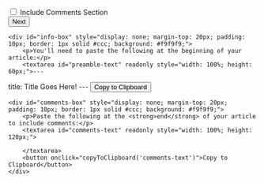 <html lang="en">
<head>
    <meta charset="UTF-8">
    <meta name="viewport" content="width=device-width, initial-scale=1.0">
    <title>Post Creator</title>
    <script>
        function updateInfoBox() {
            const titleInput = document.getElementById("title").value;
            const infoBox = document.getElementById("info-box");
            const preambleText = document.getElementById("preamble-text");
            
            const cleanTitle = titleInput.replace(/[^a-zA-Z0-9\s-]/g, "").replace(/\s+/g, "-");
            const hasIllegalChars = titleInput !== cleanTitle.replace(/-/g, " ");
            
            preambleText.value = `---\ntitle: ${titleInput || "Title Goes Here!"}\n---`;
            infoBox.style.display = hasIllegalChars ? "block" : "none";
        }

        function copyToClipboard(id) {
            const textElement = document.getElementById(id);
            textElement.select();
            textElement.setSelectionRange(0, 99999);
            document.execCommand("copy");
            alert("Copied to clipboard!");
        }

        function generatePostLink() {
            const titleInput = document.getElementById("title").value;
            const dateInput = document.getElementById("date").value;

            if (!titleInput || !dateInput) {
                alert("Please enter both a title and a date.");
                return;
            }

            const date = new Date(dateInput);
            const today = new Date();
            
            if (date > today) {
                alert("The date cannot be in the future.");
                return;
            }
            
            const formattedDate = `${date.getFullYear()}-${(`0${date.getMonth() + 1}`).slice(-2)}-${(`0${date.getDate()}`).slice(-2)}`;
            
            const cleanTitle = titleInput.replace(/[^a-zA-Z0-9\s-]/g, "").replace(/\s+/g, "-");
            
            const fileName = `${formattedDate}-${cleanTitle}.md`;
            const githubUrl = `https://github.com/clevelandpenclub/clevelandpenclub.github.io/new/main/_posts?filename=${fileName}`;
            
            window.open(githubUrl, "_blank");
        }

        function toggleCommentsBox() {
            const commentsBox = document.getElementById("comments-box");
            commentsBox.style.display = document.getElementById("include-comments").checked ? "block" : "none";
        }
    </script>
</head>
<body>
    <h1>Jekyll Post Creator</h1>
    <label for="title">Post Title:</label>
    <input type="text" id="title" placeholder="Enter post title" required oninput="updateInfoBox()">
    <br>
    <label for="date">Post Date:</label>
    <input type="date" id="date" required><script>document.getElementById('date').valueAsDate = new Date();</script>
    <br>
    <label>
        <input type="checkbox" id="include-comments" onchange="toggleCommentsBox()"> Include Comments Section
    </label>
    <br>
    <button onclick="generatePostLink()">Next</button>
    
    <div id="info-box" style="display: none; margin-top: 20px; padding: 10px; border: 1px solid #ccc; background: #f9f9f9;">
        <p>You'll need to paste the following at the beginning of your article:</p>
        <textarea id="preamble-text" readonly style="width: 100%; height: 60px;">---
title: Title Goes Here!
---</textarea>
        <button onclick="copyToClipboard('preamble-text')">Copy to Clipboard</button>
    </div>
    
    <div id="comments-box" style="display: none; margin-top: 20px; padding: 10px; border: 1px solid #ccc; background: #f9f9f9;">
        <p>Paste the following at the <strong>end</strong> of your article to include comments:</p>
        <textarea id="comments-text" readonly style="width: 100%; height: 120px;">
<script src="https://giscus.app/client.js"
        data-repo="clevelandpenclub/clevelandpenclub.github.io"
        data-repo-id="R_kgDONeh5oQ"
        data-category="Announcements"
        data-category-id="DIC_kwDONeh5oc4Cl6ba"
        data-mapping="pathname"
        data-strict="1"
        data-reactions-enabled="1"
        data-emit-metadata="0"
        data-input-position="top"
        data-theme="preferred_color_scheme"
        data-lang="en"
        crossorigin="anonymous"
        async></script>
        </textarea>
        <button onclick="copyToClipboard('comments-text')">Copy to Clipboard</button>
    </div>
</body>
</html>
